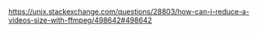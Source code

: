 https://unix.stackexchange.com/questions/28803/how-can-i-reduce-a-videos-size-with-ffmpeg/498642#498642
